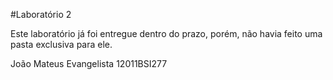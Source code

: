 #Laboratório 2

Este laboratório já foi entregue dentro do prazo, porém, não havia feito uma pasta exclusiva para ele.

João Mateus Evangelista 12011BSI277
